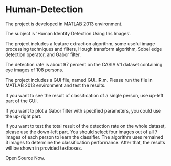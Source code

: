 # Human-Detection
The project is developed in MATLAB 2013 environment.

The subject is 'Human Identity Detection Using Iris Images'.

The project includes a feature extraction algorithm, some useful image processing techniques and filters, Hough transform algorithm, Sobel edge detection operator, and Gabor filter.

The detection rate is about 97 percent on the CASIA V.1 dataset containing eye images of 108 persons.

The project includes a GUI file, named GUI_IR.m. Please run the file in MATLAB 2013 environment and test the results.

If you want to see the result of classification of a single person, use up-left part of the GUI. 

If you want to plot a Gabor filter with specified parameters, you could use the up-right part.

If you want to test the total result of the detection rate on the whole dataset, please use the down-left part. You should select four images out of all 7 images of each person to learn the classifier. The algorithm uses remained 3 images to determine the classification performance. After that, the results will be shown in provided textboxes.   

Open Source Now.

